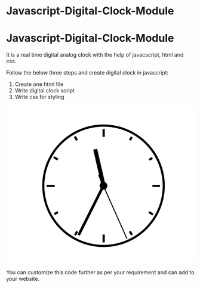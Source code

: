 # Javascript-Digital-Clock-Module

# Javascript-Digital-Clock-Module

It is a real time digital analog clock with the help of javacscript, html and css.

Follow the below three steps and create digital clock in javascript:

1. Create one html file
2. Write digital clock script
3. Write css for styling

![](/image/clock.png)


You can customize this code further as per your requirement and can add to your website. 
